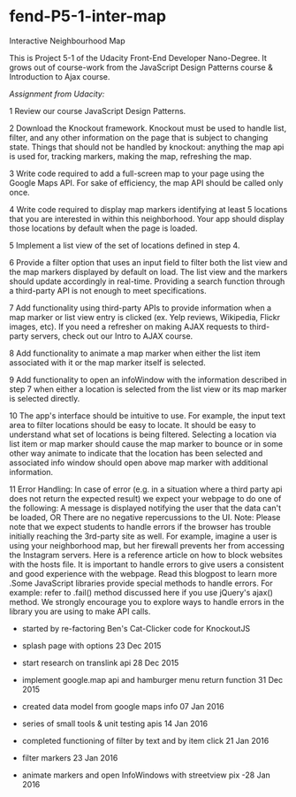 fend-P5-1-inter-map
===================

Interactive Neighbourhood Map

This is Project 5-1 of the Udacity Front-End Developer Nano-Degree.
It grows out of course-work from the JavaScript Design Patterns course
& Introduction to Ajax course.

*Assignment from Udacity:*

1 Review our course JavaScript Design Patterns.

2 Download the Knockout framework. Knockout must be used to handle list, filter, and any other information on the page that is subject to changing state. Things that should not be handled by knockout: anything the map api is used for, tracking markers, making the map, refreshing the map.

3 Write code required to add a full-screen map to your page using the Google Maps API. For sake of efficiency, the map API should be called only once.

4 Write code required to display map markers identifying at least 5 locations that you are interested in within this neighborhood. Your app should display those locations by default when the page is loaded.

5 Implement a list view of the set of locations defined in step 4.

6 Provide a filter option that uses an input field to filter both the list view and the map markers displayed by default on load. The list view and the markers should update accordingly in real-time. Providing a search function through a third-party API is not enough to meet specifications.

7 Add functionality using third-party APIs to provide information when a map marker or list view entry is clicked (ex. Yelp reviews, Wikipedia, Flickr images, etc). If you need a refresher on making AJAX requests to third-party servers, check out our Intro to AJAX course.

8 Add functionality to animate a map marker when either the list item associated with it or the map marker itself is selected.

9 Add functionality to open an infoWindow with the information described in step 7 when either a location is selected from the list view or its map marker is selected directly.

10 The app's interface should be intuitive to use. For example, the input text area to filter locations should be easy to locate. It should be easy to understand what set of locations is being filtered. Selecting a location via list item or map marker should cause the map marker to bounce or in some other way animate to indicate that the location has been selected and associated info window should open above map marker with additional information.

11 Error Handling: In case of error (e.g. in a situation where a third party api does not return the expected result) we expect your webpage to do one of the following: A message is displayed notifying the user that the data can't be loaded, OR There are no negative repercussions to the UI. Note: Please note that we expect students to handle errors if the browser has trouble initially reaching the 3rd-party site as well. For example, imagine a user is using your neighborhood map, but her firewall prevents her from accessing the Instagram servers. Here is a reference article on how to block websites with the hosts file. It is important to handle errors to give users a consistent and good experience with the webpage. Read this blogpost to learn more .Some JavaScript libraries provide special methods to handle errors. For example: refer to .fail() method discussed here if you use jQuery's ajax() method. We strongly encourage you to explore ways to handle errors in the library you are using to make API calls.

- started by re-factoring Ben's Cat-Clicker code for KnockoutJS

- splash page with options 23 Dec 2015
- start research on translink api 28 Dec 2015
- implement google.map api and hamburger menu return function 31 Dec 2015
- created data model from google maps info 07 Jan 2016
- series of small tools & unit testing apis 14 Jan 2016
- completed functioning of filter by text and by item click 21 Jan 2016
- filter markers 23 Jan 2016
- animate markers and open InfoWindows with streetview pix -28 Jan 2016

